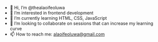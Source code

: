 - 👋 Hi, I’m @thealaoifeoluwa
- 👀 I’m interested in frontend development
- 🌱 I’m currently learning HTML, CSS, JavaScript
- 💞️ I’m looking to collaborate on sessions that can increase my learning curve
- 📫 How to reach me: alaoifeoluwa@gmail.com

<!---
thealaoifeoluwa/thealaoifeoluwa is a ✨ special ✨ repository because its `README.md` (this file) appears on your GitHub profile.
You can click the Preview link to take a look at your changes.
--->
